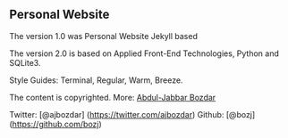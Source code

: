 ## Personal Website

The version 1.0 was Personal Website Jekyll based

The version 2.0 is based on Applied Front-End Technologies, Python and SQLite3.

Style Guides: Terminal, Regular, Warm, Breeze.



The content is copyrighted. More: [Abdul-Jabbar Bozdar]("https://aj.bozdar.fm")

Twitter: [@ajbozdar] (https://twitter.com/ajbozdar)
Github: [@bozj] (https://github.com/bozj)